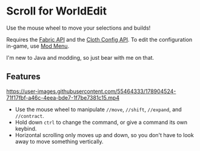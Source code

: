 # Scroll for WorldEdit

Use the mouse wheel to move your selections and builds!

Requires the [Fabric API](https://modrinth.com/mod/fabric-api/) and the [Cloth Config API](https://modrinth.com/mod/cloth-config). To edit the configuration in-game, use [Mod Menu](https://modrinth.com/mod/modmenu).

I'm new to Java and modding, so just bear with me on that.

## Features

https://user-images.githubusercontent.com/55464333/178904524-71f17fbf-a46c-4eea-bde7-1f7be7381c15.mp4

- Use the mouse wheel to manipulate `//move`, `//shift`, `//expand`, and `//contract`.
- Hold down `ctrl` to change the command, or give a command its own keybind.
- Horizontal scrolling only moves up and down, so you don't have to look away to move something vertically.

